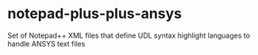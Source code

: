 # notepad-plus-plus-ansys
Set of Notepad++ XML files that define UDL syntax highlight languages to handle ANSYS text files
